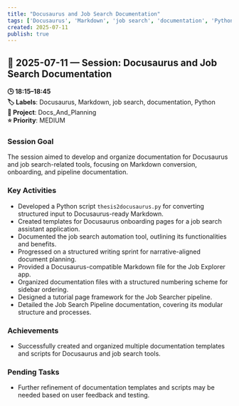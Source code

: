```yaml
---
title: "Docusaurus and Job Search Documentation"
tags: ['Docusaurus', 'Markdown', 'job search', 'documentation', 'Python']
created: 2025-07-11
publish: true
---
```


## 📅 2025-07-11 — Session: Docusaurus and Job Search Documentation

**🕒 18:15–18:45**  
**🏷️ Labels**: Docusaurus, Markdown, job search, documentation, Python  
**📂 Project**: Docs_And_Planning  
**⭐ Priority**: MEDIUM  


### Session Goal
The session aimed to develop and organize documentation for Docusaurus and job search-related tools, focusing on Markdown conversion, onboarding, and pipeline documentation.

### Key Activities
- Developed a Python script `thesis2docusaurus.py` for converting structured input to Docusaurus-ready Markdown.
- Created templates for Docusaurus onboarding pages for a job search assistant application.
- Documented the job search automation tool, outlining its functionalities and benefits.
- Progressed on a structured writing sprint for narrative-aligned document planning.
- Provided a Docusaurus-compatible Markdown file for the Job Explorer app.
- Organized documentation files with a structured numbering scheme for sidebar ordering.
- Designed a tutorial page framework for the Job Searcher pipeline.
- Detailed the Job Search Pipeline documentation, covering its modular structure and processes.

### Achievements
- Successfully created and organized multiple documentation templates and scripts for Docusaurus and job search tools.

### Pending Tasks
- Further refinement of documentation templates and scripts may be needed based on user feedback and testing.
